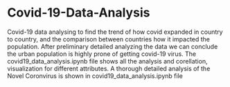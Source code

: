 # Covid-19-Data-Analysis
Covid-19 data analysing to find the trend of how covid expanded in country to country, and the comparison between countries how it impacted the population.
After preliminary detailed analyzing the data we can conclude the urban population is highly prone of getting covid-19 virus.
The covid19_data_analysis.ipynb file shows all the analysis and corellation, visualization for different attributes.
A thorough detailed analysis of the Novel Coronvirus is shown in covid19_data_analysis.ipynb file
